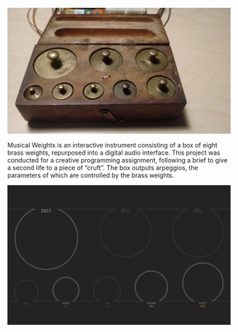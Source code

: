![Screenshot](img/box.png)

Musical Weights is an interactive instrument consisting of a box of eight brass weights, repurposed into a digital audio interface. This project was conducted for a creative programming assignment, following a brief to give a second life to a piece of “cruft”. The box outputs arpeggios, the parameters of which are controlled by the brass weights.

![Screenshot](img/interface.png)